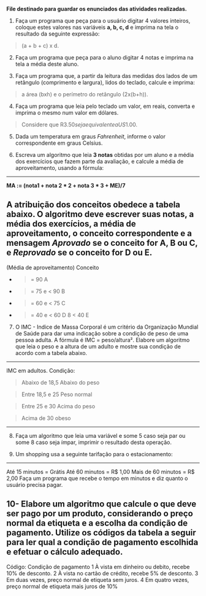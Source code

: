 **File destinado para guardar os enunciados das atividades realizadas.**

1. Faça um programa que peça para o usuário digitar 4 valores inteiros, coloque estes valores nas variáveis **a, b, c, d** e imprima na tela o resultado da seguinte expressão: 
> (a + b + c) x d.

2. Faça um programa que peça para o aluno digitar 4 notas e imprima na tela a média deste aluno.

3. Faça um programa que, a partir da leitura das medidas dos lados de um retângulo (comprimento e largura), lidos do teclado, calcule e imprima:
> a área (bxh) e o perímetro do retângulo (2x(b+h)).

4. Faça um programa que leia pelo teclado um valor, em reais, converta e imprima o mesmo num valor em dólares.
> Considere que R$3.50 seja equivalente a US$1.00.

5. Dada um temperatura em graus *Fahrenheit*, informe o valor correspondente em graus Celsius.

6.  Escreva um algoritmo que leia **3 notas** obtidas por um aluno e a média dos exercícios que fazem parte da avaliação, e calcule a média de aproveitamento, usando a fórmula:
---
**MA := (nota1 + nota 2 * 2 + nota 3 * 3 + ME)/7**

A atribuição dos conceitos obedece a tabela abaixo. O algoritmo deve escrever suas notas, a média dos exercícios, a média de aproveitamento, o conceito correspondente e a mensagem *Aprovado* se o conceito for A, B ou C, e *Reprovado* se o conceito for D ou E. 
--- 
(Média de aproveitamento)
Conceito
* >= 90 A
* >= 75 e < 90 B
* >= 60 e < 75 C
* >= 40 e < 60 D
8 < 40 E 

7. O IMC - Indice de Massa Corporal é um critério da Organização Mundial de Saúde para dar uma indicação sobre a condição de peso de uma pessoa adulta. A fórmula é IMC = peso/altura². Elabore um algoritmo que leia o peso e a altura de um adulto e mostre sua condição de acordo com a tabela abaixo.
--- 
IMC em adultos. Condição:
> Abaixo de 18,5 Abaixo do peso

> Entre 18,5 e 25 Peso normal

> Entre 25 e 30 Acima do peso

> Acima de 30 obeso 
---

8. Faça um algoritmo que leia uma variável e some 5 caso seja par ou some 8 caso seja ímpar, imprimir o resultado desta operação.

9. Um shopping usa a seguinte tarifação para o estacionamento:
---
Até 15 minutos = Grátis
Até 60 minutos = R$ 1,00
Mais de 60 minutos = R$ 2,00
Faça um programa que recebe o tempo em minutos e diz quanto o usuário precisa pagar.

10- Elabore um algoritmo que calcule o que deve ser pago por um produto, considerando o preço normal da etiqueta e a escolha da condição de pagamento. Utilize os códigos da tabela a seguir para ler qual a condição de pagamento escolhida e efetuar o cálculo adequado.
--- 
Código: Condição de pagamento
1 À vista em dinheiro ou debito, recebe 10% de desconto.
2 À vista no cartão de crédito, recebe 5% de desconto.
3 Em duas vezes, preço normal de etiqueta sem juros.
4 Em quatro vezes, preço normal de etiqueta mais juros de 10%

